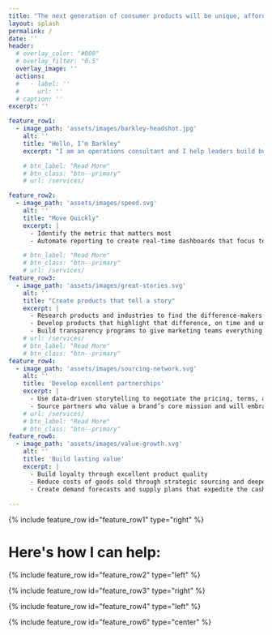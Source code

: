 ```yaml
---
title: "The next generation of consumer products will be unique, affordable, and they will tell stories that drive change."
layout: splash
permalink: /
date: ''
header:
  # overlay_color: "#000"
  # overlay_filter: "0.5"
  overlay_image: ''
  actions:
  #   - label: ''
  #     url: ''
  # caption: ''
excerpt: ''

feature_row1:
  - image_path: 'assets/images/barkley-headshot.jpg'
    alt: ''
    title: "Hello, I’m Barkley"
    excerpt: "I am an operations consultant and I help leaders build businesses that change how people consume. I have launched 100+ products for mission-driven brands at every scale–from pre-market startups to large multinationals. A lesson I hold above all else: difference matters. To be unique, businesses need to operate differently, to deliver real economic value, and they need to tell the story."

    # btn_label: "Read More"
    # btn_class: "btn--primary"
    # url: /services/

feature_row2:
  - image_path: 'assets/images/speed.svg'
    alt: ''
    title: "Move Quickly"
    excerpt: |
      - Identify the metric that matters most
      - Automate reporting to create real-time dashboards that focus teams and drive progress

    # btn_label: "Read More"
    # btn_class: "btn--primary"
    # url: /services/
feature_row3: 
  - image_path: 'assets/images/great-stories.svg'
    alt: ''
    title: "Create products that tell a story"
    excerpt: |
      - Research products and industries to find the difference-makers
      - Develop products that highlight that difference, on time and under budget
      - Build transparency programs to give marketing teams everything they need to tell great stories
    # url: /services/
    # btn_label: "Read More"
    # btn_class: "btn--primary"
feature_row4:
  - image_path: 'assets/images/sourcing-network.svg'
    alt: ''   
    title: 'Develop excellent partnerships'
    excerpt: |
      - Use data-driven storytelling to negotiate the pricing, terms, and service levels that will make consumers think differently 
      - Source partners who value a brand’s core mission and will embrace change
    # url: /services/
    # btn_label: "Read More"
    # btn_class: "btn--primary"
feature_row6:
  - image_path: 'assets/images/value-growth.svg'
    alt: ''   
    title: 'Build lasting value'
    excerpt: |
      - Build loyalty through excellent product quality
      - Reduce costs of goods sold through strategic sourcing and deeper partnerships
      - Create demand forecasts and supply plans that expedite the cash cycle and minimize obsolescence and chargebacks
    
---
```


{% include feature_row id="feature_row1" type="right" %}

<!-- Apply the marker-title class directly to the title -->
<h1 class="page__title marker-title">Here's how I can help:</h1>

{% include feature_row id="feature_row2" type="left" %}

{% include feature_row id="feature_row3" type="right" %}


{% include feature_row id="feature_row4" type="left" %}

{% include feature_row id="feature_row6" type="center" %}
